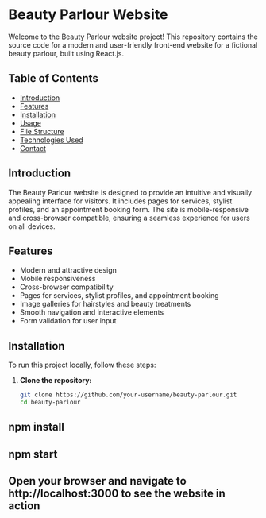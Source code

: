# Beauty Parlour Website

Welcome to the Beauty Parlour website project! This repository contains the source code for a modern and user-friendly front-end website for a fictional beauty parlour, built using React.js.

## Table of Contents

- [Introduction](#introduction)
- [Features](#features)
- [Installation](#installation)
- [Usage](#usage)
- [File Structure](#file-structure)
- [Technologies Used](#technologies-used)
- [Contact](#contact)

## Introduction

The Beauty Parlour website is designed to provide an intuitive and visually appealing interface for visitors. It includes pages for services, stylist profiles, and an appointment booking form. The site is mobile-responsive and cross-browser compatible, ensuring a seamless experience for users on all devices.

## Features

- Modern and attractive design
- Mobile responsiveness
- Cross-browser compatibility
- Pages for services, stylist profiles, and appointment booking
- Image galleries for hairstyles and beauty treatments
- Smooth navigation and interactive elements
- Form validation for user input

## Installation

To run this project locally, follow these steps:

1. **Clone the repository:**
   ```bash
   git clone https://github.com/your-username/beauty-parlour.git
   cd beauty-parlour
## npm install
## npm start
## Open your browser and navigate to http://localhost:3000 to see the website in action
